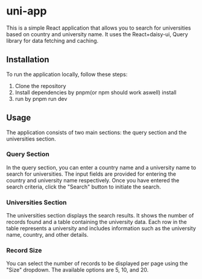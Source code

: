 # uni-app

This is a simple React application that allows you to search for universities based on country and university name. It uses the React+daisy-ui, Query library for data fetching and caching.


## Installation

To run the application locally, follow these steps:

1. Clone the repository
2. Install dependencies by pnpm(or npm should work aswell) install 
3. run by pnpm run dev


## Usage

The application consists of two main sections: the query section and the universities section.

### Query Section

In the query section, you can enter a country name and a university name to search for universities. The input fields are provided for entering the country and university name respectively. Once you have entered the search criteria, click the "Search" button to initiate the search.

### Universities Section

The universities section displays the search results. It shows the number of records found and a table containing the university data. Each row in the table represents a university and includes information such as the university name, country, and other details.

### Record Size


You can select the number of records to be displayed per page using the "Size" dropdown. The available options are 5, 10, and 20.
